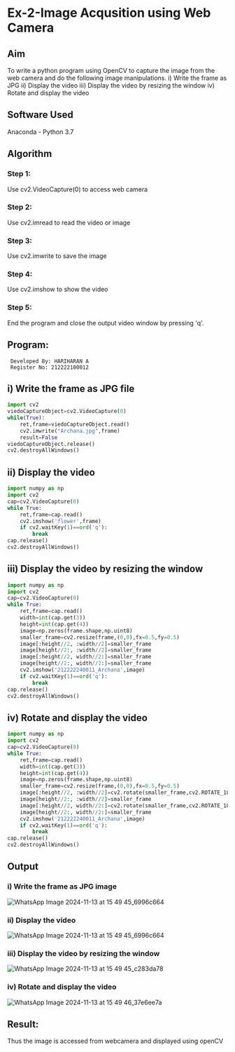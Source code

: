# Ex-2-Image Acqusition using Web Camera
## Aim
To write a python program using OpenCV to capture the image from the web camera and do the following image manipulations.
i) Write the frame as JPG 
ii) Display the video 
iii) Display the video by resizing the window
iv) Rotate and display the video

## Software Used
Anaconda - Python 3.7
## Algorithm
### Step 1:
Use cv2.VideoCapture(0) to access web camera

### Step 2:
Use cv2.imread to read the video or image

### Step 3:
Use cv2.imwrite to save the image

### Step 4:
Use cv2.imshow to show the video

### Step 5:
End the program and close the output video window by pressing 'q'.

## Program:
```
 Developed By: HARIHARAN A
 Register No: 212222100012
```
## i) Write the frame as JPG file
```python
import cv2
viedoCaptureObject=cv2.VideoCapture(0)
while(True):
    ret,frame=viedoCaptureObject.read()
    cv2.imwrite("Archana.jpg",frame)
    result=False
viedoCaptureObject.release()
cv2.destroyAllWindows()
```


## ii) Display the video

```python
import numpy as np
import cv2
cap=cv2.VideoCapture(0)
while True:
    ret,frame=cap.read()
    cv2.imshow('flower',frame)
    if cv2.waitKey(1)==ord('q'):
        break
cap.release()
cv2.destroyAllWindows()
```
## iii) Display the video by resizing the window
```python
import numpy as np
import cv2
cap=cv2.VideoCapture(0)
while True:
    ret,frame=cap.read()
    width=int(cap.get(3))
    height=int(cap.get(4))
    image=np.zeros(frame.shape,np.uint8)
    smaller_frame=cv2.resize(frame,(0,0),fx=0.5,fy=0.5)
    image[:height//2, :width//2]=smaller_frame
    image[height//2:, :width//2]=smaller_frame
    image[:height//2, width//2:]=smaller_frame
    image[height//2:, width//2:]=smaller_frame
    cv2.imshow('212222240011_Archana',image)
    if cv2.waitKey(1)==ord('q'):
        break
cap.release()
cv2.destroyAllWindows()
```



## iv) Rotate and display the video
```python
import numpy as np
import cv2
cap=cv2.VideoCapture(0)
while True:
    ret,frame=cap.read()
    width=int(cap.get(3))
    height=int(cap.get(4))
    image=np.zeros(frame.shape,np.uint8)
    smaller_frame=cv2.resize(frame,(0,0),fx=0.5,fy=0.5)
    image[:height//2, :width//2]=cv2.rotate(smaller_frame,cv2.ROTATE_180)
    image[height//2:, :width//2]=smaller_frame
    image[:height//2, width//2:]=cv2.rotate(smaller_frame,cv2.ROTATE_180)
    image[height//2:, width//2:]=smaller_frame
    cv2.imshow('212222240011_Archana',image)
    if cv2.waitKey(1)==ord('q'):
        break
cap.release()
cv2.destroyAllWindows()
```







## Output

### i) Write the frame as JPG image
![WhatsApp Image 2024-11-13 at 15 49 45_6996c664](https://github.com/user-attachments/assets/b53abe92-c1ad-4792-b768-fab2ff9f90cb)

### ii) Display the video
![WhatsApp Image 2024-11-13 at 15 49 45_6996c664](https://github.com/user-attachments/assets/1ab1e2df-c84c-496e-8fdd-ab2c2fb7aec4)




### iii) Display the video by resizing the window

![WhatsApp Image 2024-11-13 at 15 49 45_c283da78](https://github.com/user-attachments/assets/b962989e-4369-420e-91e6-ddb88f0f921f)


### iv) Rotate and display the video


![WhatsApp Image 2024-11-13 at 15 49 46_37e6ee7a](https://github.com/user-attachments/assets/35a6d589-0706-4da8-bfc1-07f31f9a9acd)




## Result:
Thus the image is accessed from webcamera and displayed using openCV
